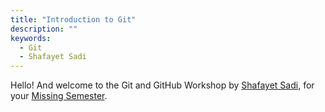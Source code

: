 ```yaml
---
title: "Introduction to Git"
description: ""
keywords:
  - Git
  - Shafayet Sadi
---
```


Hello! And welcome to the Git and GitHub Workshop by [Shafayet Sadi][twitter], for your [Missing Semester][ms].

[twitter]: https://twitter.com/shafayet_sadi
[ms]: https://www.ms.ece.ruet.ac.bd
